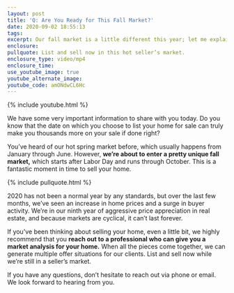 ```yaml
---
layout: post
title: 'Q: Are You Ready for This Fall Market?'
date: 2020-09-02 18:55:13
tags:
excerpt: Our fall market is a little different this year; let me explain why.
enclosure:
pullquote: List and sell now in this hot seller’s market.
enclosure_type: video/mp4
enclosure_time:
use_youtube_image: true
youtube_alternate_image:
youtube_code: amONdwCL6Hc
---
```


{% include youtube.html %}

We have some very important information to share with you today. Do you know that the date on which you choose to list your home for sale can truly make you thousands more on your sale if done right?

You’ve heard of our hot spring market before, which usually happens from January through June. However, **we’re about to enter a pretty unique fall market,** which starts after Labor Day and runs through October. This is a fantastic moment in time to sell your home.

{% include pullquote.html %}

2020 has not been a normal year by any standards, but over the last few months, we’ve seen an increase in home prices and a surge in buyer activity. We’re in our ninth year of aggressive price appreciation in real estate, and because markets are cyclical, it can’t last forever.

If you’ve been thinking about selling your home, even a little bit, we highly recommend that you **reach out to a professional who can give you a market analysis for your home.** When all the pieces come together, we can generate multiple offer situations for our clients. List and sell now while we’re still in a seller’s market.

If you have any questions, don’t hesitate to reach out via phone or email. We look forward to hearing from you.